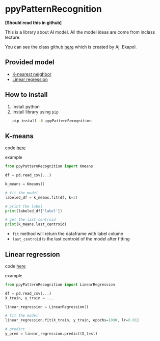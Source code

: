 # ppyPatternRecognition
**[Should read this in github]**

This is a library about AI model. All the model ideas are come from inclass lecture.

You can see the class github [here](https://github.com/ekapolc/Pattern_2024) which is created by Aj. Ekapol.

## Provided model
- [K-nearest neighbor](#K-nearst-neighbor)
- [Linear regression](#Linear-regression)

## How to install
1. Install python
1. Install library using `pip`
    ```bash
    pip install -U ppyPatternRecognition
    ```

## K-means
code [here](https://github.com/jirayuwat12/ppyPatternRecognition/tree/main/ppyPatternRecognition/clustering/kmeans.py)

example
```python
from ppyPatternRecognition import Kmeans

df = pd.read_csv(...)

k_means = Kmeans()

# fit the model
labeled_df = k_means.fit(df, k=3)

# print the label
print(labeled_df['label'])

# get the last centroid
print(k_means.last_centroid)
```
- `fit` method will return the dataframe with label column
- `last_centroid` is the last centroid of the model after fitting


## Linear regression
code [here](https://github.com/jirayuwat12/ppyPatternRecognition/tree/main/ppyPatternRecognition/regression/linear_regression.py)

example
```python
from ppyPatternRecognition import LinearRegression

df = pd.read_csv(...)
X_train, y_train = ...

linear_regression = LinearRegression()

# fit the model
linear_regression.fit(X_train, y_train, epochs=1000, lr=0.01)

# predict
y_pred = linear_regression.predict(X_test)
```
